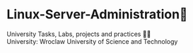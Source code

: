 # Linux-Server-Administration🎯
University Tasks, Labs, projects and practices 👨‍🎓<br>
University: Wroclaw University of Science and Technology

